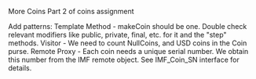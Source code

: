 More Coins
Part 2 of coins assignment

Add patterns:
Template Method - makeCoin should be one. Double check relevant modifiers like
	 public, private, final, etc. for it and the "step" methods.
Visitor - We need to count NullCoins, and USD coins in the Coin purse.
Remote Proxy - Each coin needs a unique serial number. We obtain this number
       from the IMF remote object. See IMF_Coin_SN interface for details.




